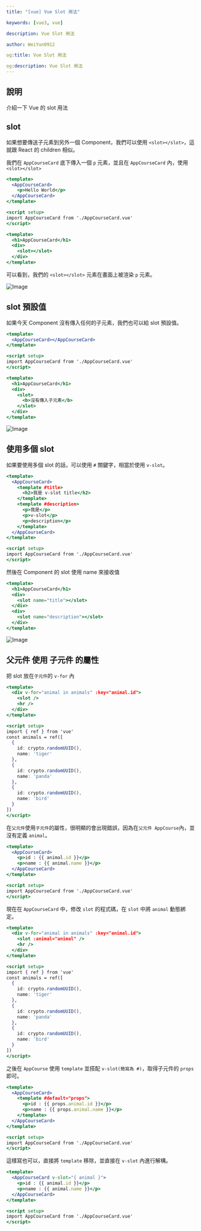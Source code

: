 ```yaml
---
title: "[vue] Vue Slot 用法"

keywords: [vue3, vue]

description: Vue Slot 用法

author: WeiYun0912

og:title: Vue Slot 用法

og:description: Vue Slot 用法
---
```


## 說明

介紹一下 Vue 的 slot 用法

## slot

如果想要傳送子元素到另外一個 Component，我們可以使用 `<slot></slot>`，這就跟 React 的 children 相似。

我們在 `AppCourseCard` 底下傳入一個 `p` 元素，並且在 `AppCourseCard` 內，使用 `<slot></slot>`

```jsx title='AppCourse.vue' showLineNumbers
<template>
  <AppCourseCard>
    <p>Hello World</p>
  </AppCourseCard>
</template>

<script setup>
import AppCourseCard from './AppCourseCard.vue'
</script>
```

```jsx title='AppCourseCard.vue' showLineNumbers
<template>
  <h1>AppCourseCard</h1>
  <div>
    <slot></slot>
  </div>
</template>
```

可以看到，我們的 `<slot></slot>` 元素在畫面上被渲染 `p` 元素。

![Image](https://i.imgur.com/neP9QeN.png)

## slot 預設值

如果今天 Component 沒有傳入任何的子元素，我們也可以給 slot 預設值。

```jsx title='AppCourse.vue' showLineNumbers
<template>
  <AppCourseCard></AppCourseCard>
</template>

<script setup>
import AppCourseCard from './AppCourseCard.vue'
</script>

```

```jsx title='AppCourseCard.vue' showLineNumbers
<template>
  <h1>AppCourseCard</h1>
  <div>
    <slot>
      <b>沒有傳入子元素</b>
    </slot>
  </div>
</template>
```

![Image](https://i.imgur.com/tlDNHri.png)

## 使用多個 slot

如果要使用多個 slot 的話，可以使用 `#` 關鍵字，相當於使用 `v-slot`。

```jsx title='AppCourse.vue' showLineNumbers
<template>
  <AppCourseCard>
    <template #title>
      <h2>我是 v-slot title</h2>
    </template>
    <template #description>
      <p>我是</p>
      <p>v-slot</p>
      <p>description</p>
    </template>
  </AppCourseCard>
</template>

<script setup>
import AppCourseCard from './AppCourseCard.vue'
</script>
```

然後在 Component 的 slot 使用 name 來接收值

```jsx title='AppCourseCard.vue' showLineNumbers
<template>
  <h1>AppCourseCard</h1>
  <div>
    <slot name="title"></slot>
  </div>
  <div>
    <slot name="description"></slot>
  </div>
</template>
```

![Image](https://i.imgur.com/736khbX.png)

## 父元件 使用 子元件 的屬性

把 slot 放在`子元件`的 `v-for` 內

```jsx title='AppCourseCard.vue' showLineNumbers
<template>
  <div v-for="animal in animals" :key="animal.id">
    <slot />
    <hr />
  </div>
</template>

<script setup>
import { ref } from 'vue'
const animals = ref([
  {
    id: crypto.randomUUID(),
    name: 'tiger'
  },
  {
    id: crypto.randomUUID(),
    name: 'panda'
  },
  {
    id: crypto.randomUUID(),
    name: 'bird'
  }
])
</script>
```

在`父元件`使用`子元件`的屬性，很明顯的會出現錯誤，因為在`父元件 AppCourse`內，並沒有定義 `animal`。

```jsx title='AppCourse.vue' showLineNumbers
<template>
  <AppCourseCard>
    <p>id : {{ animal.id }}</p>
    <p>name : {{ animal.name }}</p>
  </AppCourseCard>
</template>

<script setup>
import AppCourseCard from './AppCourseCard.vue'
</script>
```

現在在 `AppCourseCard` 中，修改 `slot` 的程式碼，在 `slot` 中將 `animal` 動態綁定。

```jsx title='AppCourseCard.vue' showLineNumbers
<template>
  <div v-for="animal in animals" :key="animal.id">
    <slot :animal="animal" />
    <hr />
  </div>
</template>

<script setup>
import { ref } from 'vue'
const animals = ref([
  {
    id: crypto.randomUUID(),
    name: 'tiger'
  },
  {
    id: crypto.randomUUID(),
    name: 'panda'
  },
  {
    id: crypto.randomUUID(),
    name: 'bird'
  }
])
</script>
```

之後在 `AppCourse` 使用 `template` 並搭配 `v-slot(簡寫為 #)`，取得子元件的 `props` 即可。

```jsx title='AppCourse.vue' showLineNumbers
<template>
  <AppCourseCard>
    <template #default="props">
      <p>id : {{ props.animal.id }}</p>
      <p>name : {{ props.animal.name }}</p>
    </template>
  </AppCourseCard>
</template>

<script setup>
import AppCourseCard from './AppCourseCard.vue'
</script>
```

這樣寫也可以，直接將 `template` 移除，並直接在 `v-slot` 內進行解構。

```jsx title='AppCourse.vue' showLineNumbers
<template>
  <AppCourseCard v-slot="{ animal }">
    <p>id : {{ animal.id }}</p>
    <p>name : {{ animal.name }}</p>
  </AppCourseCard>
</template>

<script setup>
import AppCourseCard from './AppCourseCard.vue'
</script>
```
